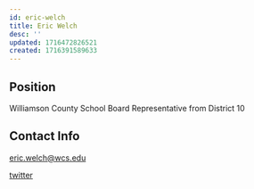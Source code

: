 ```yaml
---
id: eric-welch
title: Eric Welch
desc: ''
updated: 1716472826521
created: 1716391589633
---
```


## Position

Williamson County School Board Representative from District 10

## Contact Info

<a href="mailto:eric.welch@wcs.edu">eric.welch@wcs.edu</a>

[twitter](https://x.com/EricWelchWCS)

